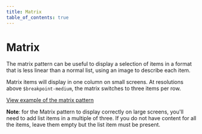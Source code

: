 ```yaml
---
title: Matrix
table_of_contents: true
---
```


# Matrix

The matrix pattern can be useful to display a selection of items in a format
that is less linear than a normal list, using an image to describe each item.

Matrix items will display in one column on small screens. At resolutions above
```$breakpoint-medium```, the matrix switches to three items per row.

<a href="https://vanilla-framework.github.io/vanilla-framework/examples/patterns/matrix/"
    class="js-example">
    View example of the matrix pattern
</a>

**Note**: for the Matrix pattern to display correctly on large screens, you'll need to add list items in a multiple of three. If you do not have content for all the items, leave them empty but the list item must be present. 
